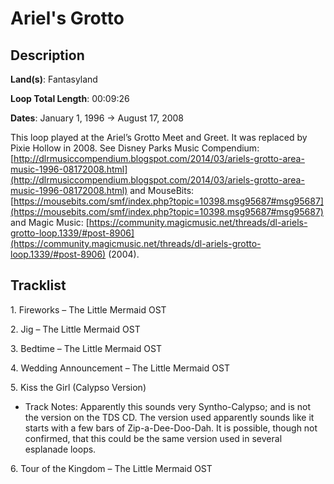 # Ariel's Grotto

## Description

**Land(s)**: Fantasyland

**Loop Total Length**: 00:09:26

**Dates**: January 1, 1996 → August 17, 2008

This loop played at the Ariel’s Grotto Meet and Greet. It was replaced by Pixie Hollow in 2008. See Disney Parks Music Compendium: [http://dlrmusiccompendium.blogspot.com/2014/03/ariels-grotto-area-music-1996-08172008.html](http://dlrmusiccompendium.blogspot.com/2014/03/ariels-grotto-area-music-1996-08172008.html) and MouseBits: [https://mousebits.com/smf/index.php?topic=10398.msg95687#msg95687](https://mousebits.com/smf/index.php?topic=10398.msg95687#msg95687) and Magic Music: [https://community.magicmusic.net/threads/dl-ariels-grotto-loop.1339/#post-8906](https://community.magicmusic.net/threads/dl-ariels-grotto-loop.1339/#post-8906) (2004).

## Tracklist

1\. Fireworks – The Little Mermaid OST



2\. Jig – The Little Mermaid OST



3\. Bedtime – The Little Mermaid OST



4\. Wedding Announcement – The Little Mermaid OST



5\. Kiss the Girl (Calypso Version)

- Track Notes: Apparently this sounds very Syntho-Calypso; and is not the version on the TDS CD. The version used apparently sounds like it starts with a few bars of Zip-a-Dee-Doo-Dah. It is possible, though not confirmed, that this could be the same version used in several esplanade loops.

6\. Tour of the Kingdom – The Little Mermaid OST


